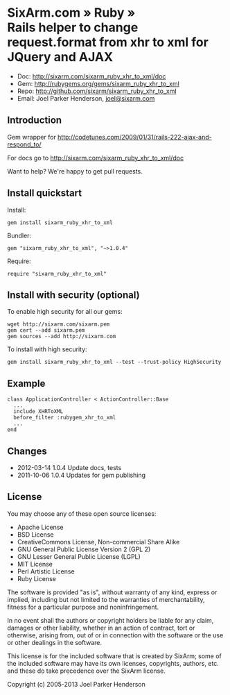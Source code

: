 # SixArm.com » Ruby » <br> Rails helper to change request.format from xhr to xml for JQuery and AJAX

* Doc: <http://sixarm.com/sixarm_ruby_xhr_to_xml/doc>
* Gem: <http://rubygems.org/gems/sixarm_ruby_xhr_to_xml>
* Repo: <http://github.com/sixarm/sixarm_ruby_xhr_to_xml>
* Email: Joel Parker Henderson, <joel@sixarm.com>


## Introduction

Gem wrapper for http://codetunes.com/2009/01/31/rails-222-ajax-and-respond_to/

For docs go to <http://sixarm.com/sixarm_ruby_xhr_to_xml/doc>

Want to help? We're happy to get pull requests.


## Install quickstart

Install:

    gem install sixarm_ruby_xhr_to_xml

Bundler:

    gem "sixarm_ruby_xhr_to_xml", "~>1.0.4"

Require:

    require "sixarm_ruby_xhr_to_xml"


## Install with security (optional)

To enable high security for all our gems:

    wget http://sixarm.com/sixarm.pem
    gem cert --add sixarm.pem
    gem sources --add http://sixarm.com

To install with high security:

    gem install sixarm_ruby_xhr_to_xml --test --trust-policy HighSecurity


## Example

    class ApplicationController < ActionController::Base
      ...
      include XHRToXML
      before_filter :rubygem_xhr_to_xml
      ...
    end


## Changes

* 2012-03-14 1.0.4 Update docs, tests
* 2011-10-06 1.0.4 Updates for gem publishing
## License

You may choose any of these open source licenses:

  * Apache License
  * BSD License
  * CreativeCommons License, Non-commercial Share Alike
  * GNU General Public License Version 2 (GPL 2)
  * GNU Lesser General Public License (LGPL)
  * MIT License
  * Perl Artistic License
  * Ruby License

The software is provided "as is", without warranty of any kind, 
express or implied, including but not limited to the warranties of 
merchantability, fitness for a particular purpose and noninfringement. 

In no event shall the authors or copyright holders be liable for any 
claim, damages or other liability, whether in an action of contract, 
tort or otherwise, arising from, out of or in connection with the 
software or the use or other dealings in the software.

This license is for the included software that is created by SixArm;
some of the included software may have its own licenses, copyrights, 
authors, etc. and these do take precedence over the SixArm license.

Copyright (c) 2005-2013 Joel Parker Henderson
